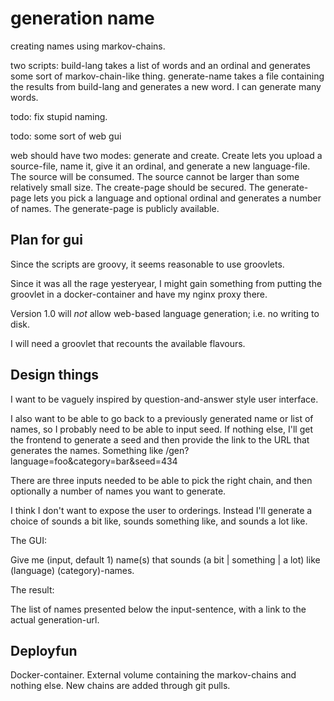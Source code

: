 # generation name
creating names using markov-chains.

two scripts: build-lang takes a list of words and an ordinal and generates some sort of markov-chain-like thing. generate-name takes a file containing the results from build-lang and generates a new word. I can generate many words.

todo: fix stupid naming.

todo: some sort of web gui

web should have two modes: generate and create. Create lets you upload a source-file, name it, give it an ordinal, and generate a new language-file. The source will be consumed. The source cannot be larger than some relatively small size. The create-page should be secured. The generate-page lets you pick a language and optional ordinal and generates a number of names. The generate-page is publicly available.

## Plan for gui

Since the scripts are groovy, it seems reasonable to use groovlets.

Since it was all the rage yesteryear, I might gain something from putting the groovlet in a docker-container and have my nginx proxy there.

Version 1.0 will _not_ allow web-based language generation; i.e. no writing to disk.

I will need a groovlet that recounts the available flavours.

## Design things

I want to be vaguely inspired by question-and-answer style user interface.

I also want to be able to go back to a previously generated name or list of names, so I probably need to be able to input seed. If nothing else, I'll get the frontend to generate a seed and then provide the link to the URL that generates the names. Something like /gen?language=foo&category=bar&seed=434 

There are three inputs needed to be able to pick the right chain, and then optionally a number of names you want to generate.

I think I don't want to expose the user to orderings. Instead I'll generate a choice of sounds a bit like, sounds something like, and sounds a lot like.

The GUI:

Give me (input, default 1) name(s) that sounds (a bit | something | a lot) like (language) (category)-names.

The result:

The list of names presented below the input-sentence, with a link to the actual generation-url.

## Deployfun

Docker-container. External volume containing the markov-chains and nothing else. New chains are added through git pulls.


